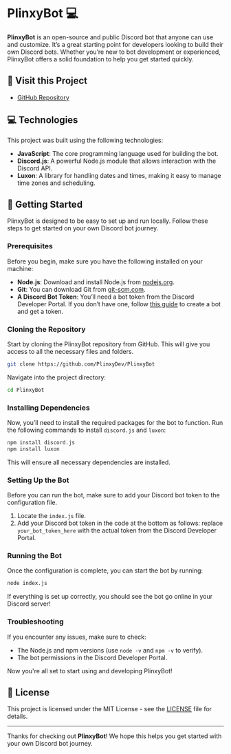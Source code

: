 # PlinxyBot 💻

**PlinxyBot** is an open-source and public Discord bot that anyone can use and customize. It’s a great starting point for developers looking to build their own Discord bots. Whether you’re new to bot development or experienced, PlinxyBot offers a solid foundation to help you get started quickly.

## 📱 Visit this Project

- [GitHub Repository](https://github.com/PlinxyDev/PlinxyBot)

## 💻 Technologies

This project was built using the following technologies:

- **JavaScript**: The core programming language used for building the bot.
- **Discord.js**: A powerful Node.js module that allows interaction with the Discord API.
- **Luxon**: A library for handling dates and times, making it easy to manage time zones and scheduling.

## 🚀 Getting Started

PlinxyBot is designed to be easy to set up and run locally. Follow these steps to get started on your own Discord bot journey.

### Prerequisites

Before you begin, make sure you have the following installed on your machine:

- **Node.js**: Download and install Node.js from [nodejs.org](https://nodejs.org/).
- **Git**: You can download Git from [git-scm.com](https://git-scm.com/).
- **A Discord Bot Token**: You’ll need a bot token from the Discord Developer Portal. If you don’t have one, follow [this guide](https://discordjs.guide/preparations/setting-up-a-bot-application.html) to create a bot and get a token.

### Cloning the Repository

Start by cloning the PlinxyBot repository from GitHub. This will give you access to all the necessary files and folders.

```bash
git clone https://github.com/PlinxyDev/PlinxyBot
```

Navigate into the project directory:

```bash
cd PlinxyBot
```

### Installing Dependencies

Now, you’ll need to install the required packages for the bot to function. Run the following commands to install `discord.js` and `luxon`:

```bash
npm install discord.js
npm install luxon
```

This will ensure all necessary dependencies are installed.

### Setting Up the Bot

Before you can run the bot, make sure to add your Discord bot token to the configuration file.

1. Locate the `index.js` file.
2. Add your Discord bot token in the code at the bottom as follows:
replace `your_bot_token_here` with the actual token from the Discord Developer Portal.

### Running the Bot

Once the configuration is complete, you can start the bot by running:

```bash
node index.js
```

If everything is set up correctly, you should see the bot go online in your Discord server!

### Troubleshooting

If you encounter any issues, make sure to check:

- The Node.js and npm versions (use `node -v` and `npm -v` to verify).
- The bot permissions in the Discord Developer Portal.

Now you're all set to start using and developing PlinxyBot!

## 📜 License

This project is licensed under the MIT License - see the [LICENSE](LICENSE) file for details.

---

Thanks for checking out **PlinxyBot**! We hope this helps you get started with your own Discord bot journey.
